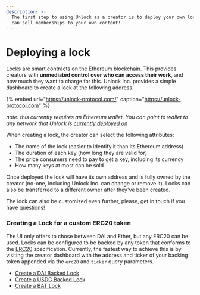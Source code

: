 ```yaml
---
description: >-
  The first step to using Unlock as a creator is to deploy your own lock so you
  can sell memberships to your own content!
---
```


# Deploying a lock

Locks are smart contracts on the Ethereum blockchain. This provides creators with **unmediated control over who can access their work**, and how much they want to charge for this. Unlock Inc. provides a simple dashboard to create a lock at the following address.

{% embed url="https://unlock-protocol.com/" caption="https://unlock-protocol.com" %}

_note: this currently requires an Ethereum wallet. You can point to wallet to any network that Unlock is [currently deployed on](https://docs.unlock-protocol.com/frequently-asked-questions#what-networks-are-supported)_

When creating a lock, the creator can select the following attributes:

* The name of the lock \(easier to identify it than its Ethereum address\)
* The duration of each key \(how long they are valid for\)
* The price consumers need to pay to get a key, including its currency
* How many keys at most can be sold

Once deployed the lock will have its own address and is fully owned by the creator \(no-one, including Unlock Inc. can change or remove it\). Locks can also be transferred to a different owner after they've been created.

The lock can also be customized even further, please, get in touch if you have questions!

### Creating a Lock for a custom ERC20 token

The UI only offers to chose between DAI and Ether, but any ERC20 can be used. Locks can be configured to be backed by any token that conforms to the [ERC20](https://eips.ethereum.org/EIPS/eip-20) specification. Currently, the fastest way to achieve this is by visiting the creator dashboard with the address and ticker of your backing token appended via the `erc20` and `ticker` query parameters.

* [Create a DAI Backed Lock](https://app.unlock-protocol.com/dashboard/?erc20=0x6b175474e89094c44da98b954eedeac495271d0f&ticker=DAI)
* [Create a USDC Backed Lock](https://app.unlock-protocol.com/dashboard/?erc20=0xa0b86991c6218b36c1d19d4a2e9eb0ce3606eb48&ticker=USDC)
* [Create a BAT Lock](https://app.unlock-protocol.com/dashboard/?erc20=0x0d8775f648430679a709e98d2b0cb6250d2887ef&ticker=BAT)

